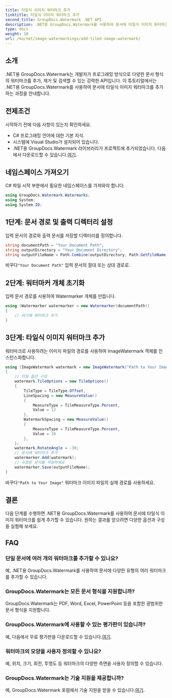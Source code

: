 ```yaml
---
title: 타일식 이미지 워터마크 추가
linktitle: 타일식 이미지 워터마크 추가
second_title: GroupDocs.Watermark .NET API
description: .NET용 GroupDocs.Watermark를 사용하여 문서에 타일식 이미지 워터마크를 추가하는 방법을 알아보세요. 쉽고 효율적이며 사용자 정의가 가능합니다.
type: docs
weight: 10
url: /ko/net/image-watermarkings/add-tiled-image-watermark/
---
```

## 소개
.NET용 GroupDocs.Watermark는 개발자가 프로그래밍 방식으로 다양한 문서 형식의 워터마크를 추가, 제거 및 검색할 수 있는 강력한 API입니다. 이 튜토리얼에서는 .NET용 GroupDocs.Watermark를 사용하여 문서에 타일식 이미지 워터마크를 추가하는 과정을 안내합니다.
## 전제조건
시작하기 전에 다음 사항이 있는지 확인하세요.
- C# 프로그래밍 언어에 대한 기본 지식.
- 시스템에 Visual Studio가 설치되어 있습니다.
- .NET용 GroupDocs.Watermark 라이브러리가 프로젝트에 추가되었습니다. 다음에서 다운로드할 수 있습니다.[여기](https://releases.groupdocs.com/Watermark/net/).

## 네임스페이스 가져오기
C# 파일 시작 부분에서 필요한 네임스페이스를 가져와야 합니다.
```csharp
using GroupDocs.Watermark.Watermarks;
using System;
using System.IO;
```
## 1단계: 문서 경로 및 출력 디렉터리 설정
입력 문서의 경로와 출력 문서를 저장할 디렉터리를 정의합니다.
```csharp
string documentPath = "Your Document Path";
string outputDirectory = "Your Document Directory";
string outputFileName = Path.Combine(outputDirectory, Path.GetFileName(documentPath));
```
 바꾸다`"Your Document Path"` 입력 문서의 절대 또는 상대 경로로.
## 2단계: 워터마커 개체 초기화
입력 문서 경로를 사용하여 Watermarker 개체를 만듭니다.
```csharp
using (Watermarker watermarker = new Watermarker(documentPath))
{
    // 여기에 워터마크 추가
}
```
## 3단계: 타일식 이미지 워터마크 추가
워터마크로 사용하려는 이미지 파일의 경로를 사용하여 ImageWatermark 객체를 인스턴스화합니다.
```csharp
using (ImageWatermark watermark = new ImageWatermark("Path to Your Image"))
{
    // 타일 옵션 구성
    watermark.TileOptions = new TileOptions()
    {
        TileType = TileType.Offset,
        LineSpacing = new MeasureValue()
        {
            MeasureType = TileMeasureType.Percent,
            Value = 12
        },
        WatermarkSpacing = new MeasureValue()
        {
            MeasureType = TileMeasureType.Percent,
            Value = 10
        },
    };
    watermark.RotateAngle = -30;
    // 문서에 워터마크 추가
    watermarker.Add(watermark);
    // 수정된 문서를 저장하세요
    watermarker.Save(outputFileName);
}
```
 바꾸다`"Path to Your Image"` 워터마크 이미지 파일의 실제 경로를 사용하세요.

## 결론
다음 단계를 수행하면 .NET용 GroupDocs.Watermark를 사용하여 문서에 타일식 이미지 워터마크를 쉽게 추가할 수 있습니다. 원하는 결과를 얻으려면 다양한 옵션과 구성을 실험해 보세요.
## FAQ
### 단일 문서에 여러 개의 워터마크를 추가할 수 있나요?
예, .NET용 GroupDocs.Watermark를 사용하여 문서에 다양한 유형의 여러 워터마크를 추가할 수 있습니다.
### GroupDocs.Watermark는 모든 문서 형식을 지원합니까?
GroupDocs.Watermark는 PDF, Word, Excel, PowerPoint 등을 포함한 광범위한 문서 형식을 지원합니다.
### GroupDocs.Watermark에 사용할 수 있는 평가판이 있습니까?
 예, 다음에서 무료 평가판을 다운로드할 수 있습니다.[여기](https://releases.groupdocs.com/).
### 워터마크의 모양을 사용자 정의할 수 있나요?
예, 위치, 크기, 회전, 투명도 등 워터마크의 다양한 측면을 사용자 정의할 수 있습니다.
### GroupDocs.Watermark는 기술 지원을 제공합니까?
 예, GroupDocs.Watermark 포럼에서 기술 지원을 받을 수 있습니다.[여기](https://forum.groupdocs.com/c/watermark/19).